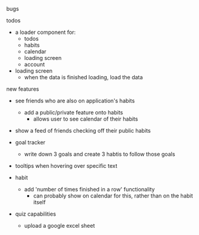 bugs

todos

- a loader component for:
  - todos
  - habits
  - calendar
  - loading screen
  - account
- loading screen
  - when the data is finished loading, load the data

new features

- see friends who are also on application's habits
  - add a public/private feature onto habits
    - allows user to see calendar of their habits
- show a feed of friends checking off their public habits
- goal tracker
  - write down 3 goals and create 3 habtis to follow those goals
- tooltips when hovering over specific text
- habit

  - add 'number of times finished in a row' functionality
    - can probably show on calendar for this, rather than on the habit itself

- quiz capabilities
  - upload a google excel sheet

